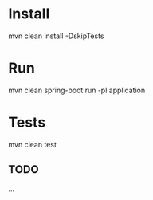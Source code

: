 # Install
mvn clean install -DskipTests

# Run
mvn clean spring-boot:run -pl application 

# Tests
mvn clean test

## TODO
...






